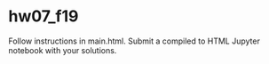 # hw07_f19

Follow instructions in main.html.  Submit a compiled to HTML Jupyter notebook with your solutions.
